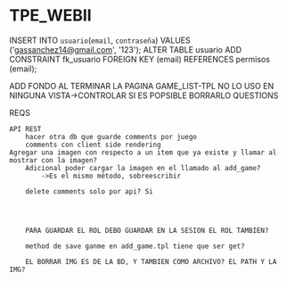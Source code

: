 # TPE_WEBII

INSERT INTO `usuario`(`email`, `contraseña`) VALUES ('gassanchez14@gmail.com', '123');
ALTER TABLE usuario ADD CONSTRAINT fk_usuario FOREIGN KEY (email) REFERENCES permisos (email);

ADD FONDO AL TERMINAR LA PAGINA
GAME_LIST-TPL NO LO USO EN NINGUNA VISTA->CONTROLAR SI ES POPSIBLE BORRARLO
QUESTIONS

REQS
	
	API REST
		hacer otra db que guarde comments por juego
		comments con client side rendering	
	Agregar una imagen con respecto a un item que ya existe y llamar al mostrar con la imagen? 
		Adicional poder cargar la imagen en el llamado al add_game?
			->Es el mismo método, sobreescribir

		delete comments solo por api? Si




		PARA GUARDAR EL ROL DEBO GUARDAR EN LA SESION EL ROL TAMBIEN?

		method de save ganme en add_game.tpl tiene que ser get?

		EL BORRAR IMG ES DE LA BD, Y TAMBIEN COMO ARCHIVO? EL PATH Y LA IMG?